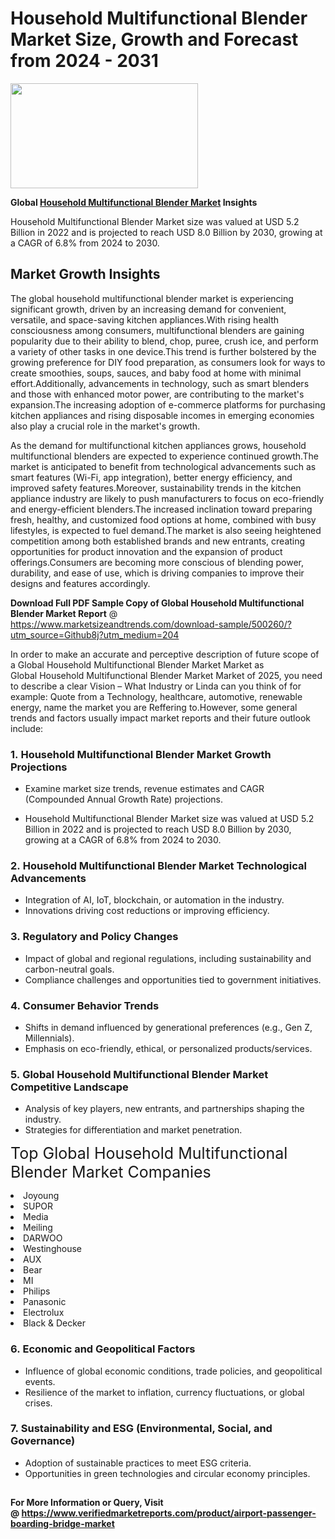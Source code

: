 <H1>Household Multifunctional Blender Market Size, Growth and Forecast from 2024 - 2031</H1><img class="aligncenter size-medium wp-image-584254" src="https://thirdeyenews.in/wp-content/uploads/2024/09/Global-Market-Research-300x168.jpeg" alt="" width="300" height="168" /><p><strong>Global&nbsp;<a href="https://www.marketsizeandtrends.com/download-sample/500260/?utm_source=Github8j?utm_medium=204">Household Multifunctional Blender Market</a> Insights</strong></p><p>Household Multifunctional Blender Market size was valued at USD 5.2 Billion in 2022 and is projected to reach USD 8.0 Billion by 2030, growing at a CAGR of 6.8% from 2024 to 2030.</p><p><h2>Market Growth Insights</h2> <p>The global household multifunctional blender market is experiencing significant growth, driven by an increasing demand for convenient, versatile, and space-saving kitchen appliances.With rising health consciousness among consumers, multifunctional blenders are gaining popularity due to their ability to blend, chop, puree, crush ice, and perform a variety of other tasks in one device.This trend is further bolstered by the growing preference for DIY food preparation, as consumers look for ways to create smoothies, soups, sauces, and baby food at home with minimal effort.Additionally, advancements in technology, such as smart blenders and those with enhanced motor power, are contributing to the market's expansion.The increasing adoption of e-commerce platforms for purchasing kitchen appliances and rising disposable incomes in emerging economies also play a crucial role in the market's growth.</p> <p>As the demand for multifunctional kitchen appliances grows, household multifunctional blenders are expected to experience continued growth.The market is anticipated to benefit from technological advancements such as smart features (Wi-Fi, app integration), better energy efficiency, and improved safety features.Moreover, sustainability trends in the kitchen appliance industry are likely to push manufacturers to focus on eco-friendly and energy-efficient blenders.The increased inclination toward preparing fresh, healthy, and customized food options at home, combined with busy lifestyles, is expected to fuel demand.The market is also seeing heightened competition among both established brands and new entrants, creating opportunities for product innovation and the expansion of product offerings.Consumers are becoming more conscious of blending power, durability, and ease of use, which is driving companies to improve their designs and features accordingly.<p><span class=""><strong>Download Full PDF Sample Copy of Global Household Multifunctional Blender Market Report</strong> @ <a href="https://www.marketsizeandtrends.com/download-sample/500260/?utm_source=Github8j?utm_medium=204" target="_blank">https://www.marketsizeandtrends.com/download-sample/500260/?utm_source=Github8j?utm_medium=204</a></span></p><p>In order to make an accurate and perceptive description of future scope of a Global&nbsp;Household Multifunctional Blender Market Market as Global&nbsp;Household Multifunctional Blender Market Market of 2025, you need to describe a clear Vision &ndash; What Industry or Linda can you think of for example: Quote from a Technology, healthcare, automotive, renewable energy, name the market you are Reffering to.However, some general trends and factors usually impact market reports and their future outlook include:</p><h3>1.&nbsp;<strong>Household Multifunctional Blender Market Growth Projections</strong></h3><ul><li>Examine market size trends, revenue estimates and CAGR (Compounded Annual Growth Rate) projections.</li><li><p>Household Multifunctional Blender Market size was valued at USD 5.2 Billion in 2022 and is projected to reach USD 8.0 Billion by 2030, growing at a CAGR of 6.8% from 2024 to 2030.</p></li></ul><h3>2.&nbsp;<strong>Household Multifunctional Blender Market Technological Advancements</strong></h3><ul><li>Integration of AI, IoT, blockchain, or automation in the industry.</li><li>Innovations driving cost reductions or improving efficiency.</li></ul><h3>3.&nbsp;<strong>Regulatory and Policy Changes</strong></h3><ul><li>Impact of global and regional regulations, including sustainability and carbon-neutral goals.</li><li>Compliance challenges and opportunities tied to government initiatives.</li></ul><h3>4.&nbsp;<strong>Consumer Behavior Trends</strong></h3><ul><li>Shifts in demand influenced by generational preferences (e.g., Gen Z, Millennials).</li><li>Emphasis on eco-friendly, ethical, or personalized products/services.</li></ul><h3>5.&nbsp;<strong>Global Household Multifunctional Blender Market Competitive Landscape</strong></h3><ul><li>Analysis of key players, new entrants, and partnerships shaping the industry.</li><li>Strategies for differentiation and market penetration.</li></ul><p data-pm-slice="1 1 []"><span style="color: inherit; font-family: inherit; font-size: 25px;">Top Global Household Multifunctional Blender Market Companies</span></p><div class="" data-test-id=""><p><li>Joyoung</li><li> SUPOR</li><li> Media</li><li> Meiling</li><li> DARWOO</li><li> Westinghouse</li><li> AUX</li><li> Bear</li><li> MI</li><li> Philips</li><li> Panasonic</li><li> Electrolux</li><li> Black & Decker</li></p></div><h3>6.&nbsp;<strong>Economic and Geopolitical Factors</strong></h3><ul><li>Influence of global economic conditions, trade policies, and geopolitical events.</li><li>Resilience of the market to inflation, currency fluctuations, or global crises.</li></ul><h3>7.&nbsp;<strong>Sustainability and ESG (Environmental, Social, and Governance)</strong></h3><ul><li>Adoption of sustainable practices to meet ESG criteria.</li><li>Opportunities in green technologies and circular economy principles.</li></ul><h2><strong style="font-size: 14px;">For More Information or Query, Visit @&nbsp;</strong><a style="background-color: #ffffff; font-size: 14px;" href="https://www.marketsizeandtrends.com/report/household-multifunctional-blender-market/" target="_blank">https://www.verifiedmarketreports.com/product/airport-passenger-boarding-bridge-market</a></h2>